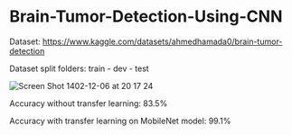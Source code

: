 # Brain-Tumor-Detection-Using-CNN

Dataset: https://www.kaggle.com/datasets/ahmedhamada0/brain-tumor-detection

Dataset split folders: train - dev - test

![Screen Shot 1402-12-06 at 20 17 24](https://github.com/HKJ91/Brain-Tumor-Detection-Using-CNN/assets/74920157/2d8acea5-8b19-4116-b5b1-57e246320c0b)

Accuracy without transfer learning: 83.5%

Accuracy with transfer learning on MobileNet model: 99.1%
